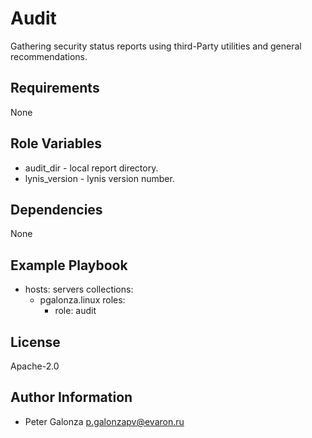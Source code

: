 Audit
=========

Gathering security status reports using third-Party utilities and general recommendations.

Requirements
------------

None

Role Variables
--------------
* audit_dir - local report directory.
* lynis_version - lynis version number.

Dependencies
------------

None

Example Playbook
----------------

- hosts: servers
  collections:
    - pgalonza.linux
  roles:
      - role: audit

License
-------

Apache-2.0

Author Information
------------------

* Peter Galonza <p.galonzapv@evaron.ru>
